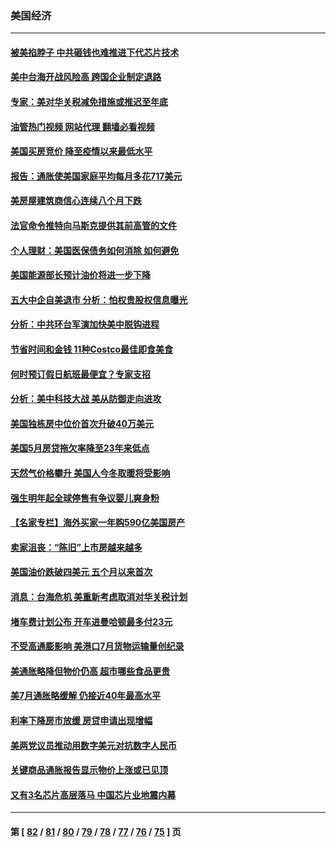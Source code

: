 ### 美国经济
---
#### [被美掐脖子 中共砸钱也难推进下代芯片技术](../../pages/ncid1078158/n13804047.md?08180445) 
#### [美中台海开战风险高 跨国企业制定退路](../../pages/ncid1078158/n13804488.md?08180445) 
#### [专家：美对华关税减免措施或推迟至年底](../../pages/ncid1078158/n13804428.md?08180445) 
#### [油管热门视频 网站代理 翻墙必看视频](http://209.222.30.114:81/youtube.html?08180445)
#### [美国买房竞价 降至疫情以来最低水平](../../pages/ncid1078158/n13804232.md?08180445) 
#### [报告：通胀使美国家庭平均每月多花717美元](../../pages/ncid1078158/n13804030.md?08180445) 
#### [美房屋建筑商信心连续八个月下跌](../../pages/ncid1078158/n13803285.md?08180445) 
#### [法官命令推特向马斯克提供其前高管的文件](../../pages/ncid1078158/n13803237.md?08180445) 
#### [个人理财：美国医保债务如何消除 如何避免](../../pages/ncid1078158/n13802360.md?08180445) 
#### [美国能源部长预计油价将进一步下降](../../pages/ncid1078158/n13802638.md?08180445) 
#### [五大中企自美退市 分析：怕权贵股权信息曝光](../../pages/ncid1078158/n13802666.md?08180445) 
#### [分析：中共环台军演加快美中脱钩进程](../../pages/ncid1078158/n13801526.md?08180445) 
#### [节省时间和金钱 11种Costco最佳即食美食](../../pages/ncid1078158/n13792525.md?08180445) 
#### [何时预订假日航班最便宜？专家支招](../../pages/ncid1078158/n13800768.md?08180445) 
#### [分析：美中科技大战 美从防御走向进攻](../../pages/ncid1078158/n13802014.md?08180445) 
#### [美国独栋房中位价首次升破40万美元](../../pages/ncid1078158/n13801423.md?08180445) 
#### [美国5月房贷拖欠率降至23年来低点](../../pages/ncid1078158/n13801217.md?08180445) 
#### [天然气价格攀升 美国人今冬取暖将受影响](../../pages/ncid1078158/n13800918.md?08180445) 
#### [强生明年起全球停售有争议婴儿爽身粉](../../pages/ncid1078158/n13800779.md?08180445) 
#### [【名家专栏】海外买家一年购590亿美国房产](../../pages/ncid1078158/n13800325.md?08180445) 
#### [卖家沮丧：“陈旧”上市房越来越多](../../pages/ncid1078158/n13800258.md?08180445) 
#### [美国油价跌破四美元 五个月以来首次](../../pages/ncid1078158/n13800285.md?08180445) 
#### [消息：台海危机 美重新考虑取消对华关税计划](../../pages/ncid1078158/n13800218.md?08180445) 
#### [堵车费计划公布 开车进曼哈顿最多付23元](../../pages/ncid1078158/n13800107.md?08180445) 
#### [不受高通膨影响 美港口7月货物运输量创纪录](../../pages/ncid1078158/n13799976.md?08180445) 
#### [美通胀略降但物价仍高 超市哪些食品更贵](../../pages/ncid1078158/n13799895.md?08180445) 
#### [美7月通胀略缓解 仍接近40年最高水平](../../pages/ncid1078158/n13799732.md?08180445) 
#### [利率下降房市放缓 房贷申请出现增幅](../../pages/ncid1078158/n13799562.md?08180445) 
#### [美两党议员推动用数字美元对抗数字人民币](../../pages/ncid1078158/n13799236.md?08180445) 
#### [关键商品通胀报告显示物价上涨或已见顶](../../pages/ncid1078158/n13799137.md?08180445) 
#### [又有3名芯片高层落马 中国芯片业地震内幕](../../pages/ncid1078158/n13798941.md?08180445) 

---
#### 第 [ [82](./82.md?08180445) / [81](./81.md?08180445) / [80](./80.md?08180445) / [79](./79.md?08180445) / [78](./78.md?08180445) / [77](./77.md?08180445) / [76](./76.md?08180445) / [75](./75.md?08180445) ] 页
